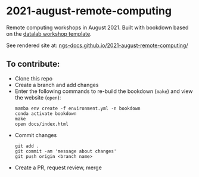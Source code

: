 # 2021-august-remote-computing

Remote computing workshops in August 2021. Built with bookdown based
on the
[datalab workshop template](https://github.com/datalab-dev/template_workshop).

See rendered site at:
[ngs-docs.github.io/2021-august-remote-computing/](https://ngs-docs.github.io/2021-august-remote-computing/)

## To contribute:

- Clone this repo
- Create a branch and add changes
- Enter the following commands to re-build the bookdown (`make`) and view the website (`open`):
   ```
   mamba env create -f environment.yml -n bookdown
   conda activate bookdown
   make
   open docs/index.html
   ```
- Commit changes
  ```
  git add .
  git commit -am 'message about changes'
  git push origin <branch name>
  ```
- Create a PR, request review, merge
